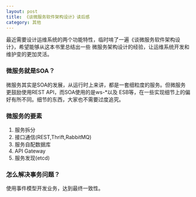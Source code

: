 ```yaml
---
layout: post
title: 《谈微服务软件架构设计》读后感
category: 其他
---
```


最近需要设计运维系统的两个功能特性，临时啃了一遍《谈微服务软件架构设计》，希望能够从这本书里总结出一些
微服务架构设计的经验，让运维系统开发和维护变的更加灵活。


### 微服务就是SOA？
微服务其实是SOA的发展，从运行时上来讲，都是一套细粒度的服务。但微服务更鼓励使用REST API，而SOA使用的是ws-*以及
ESB等，在一些实现细节上的偏好有所不同。细节的东西，大家也不需要过度追究。


### 微服务的要素
1. 服务拆分
2. 接口通信(REST,Thrift,RabbitMQ)
3. 服务自配数据库
4. API Gateway
5. 服务发现(etcd)

### 怎么解决事务问题？
使用事件模型开发业务，达到最终一致性。


